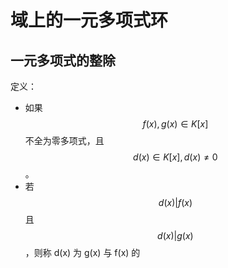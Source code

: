# 域上的一元多项式环

## 一元多项式的整除

定义：

- 如果 $$f(x), g(x) \in K[x]$$ 不全为零多项式，且 $$d(x) \in K[x], d(x) \not= 0$$。
- 若 $$d(x) | f(x)$$ 且 $$d(x) | g(x)$$，则称 d(x) 为 g(x) 与 f(x) 的